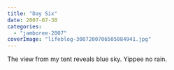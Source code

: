 ```yaml
---
title: "Day Six"
date: 2007-07-30
categories: 
  - "jamboree-2007"
coverImage: "lifeblog-3007200706505084941.jpg"
---
```


The view from my tent reveals blue sky. Yippee no rain.
